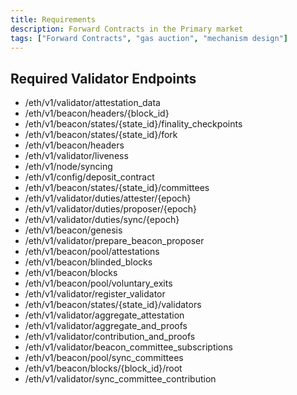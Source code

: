 ```yaml
---
title: Requirements
description: Forward Contracts in the Primary market
tags: ["Forward Contracts", "gas auction", "mechanism design"]
---
```



## Required Validator Endpoints


- /eth/v1/validator/attestation_data
- /eth/v1/beacon/headers/{block_id}
- /eth/v1/beacon/states/{state_id}/finality_checkpoints
- /eth/v1/beacon/states/{state_id}/fork
- /eth/v1/beacon/headers
- /eth/v1/validator/liveness
- /eth/v1/node/syncing
- /eth/v1/config/deposit_contract
- /eth/v1/beacon/states/{state_id}/committees
- /eth/v1/validator/duties/attester/{epoch}
- /eth/v1/validator/duties/proposer/{epoch}
- /eth/v1/validator/duties/sync/{epoch}
- /eth/v1/beacon/genesis
- /eth/v1/validator/prepare_beacon_proposer
- /eth/v1/beacon/pool/attestations
- /eth/v1/beacon/blinded_blocks
- /eth/v1/beacon/blocks
- /eth/v1/beacon/pool/voluntary_exits
- /eth/v1/validator/register_validator
- /eth/v1/beacon/states/{state_id}/validators
- /eth/v1/validator/aggregate_attestation
- /eth/v1/validator/aggregate_and_proofs
- /eth/v1/validator/contribution_and_proofs
- /eth/v1/validator/beacon_committee_subscriptions
- /eth/v1/beacon/pool/sync_committees
- /eth/v1/beacon/blocks/{block_id}/root
- /eth/v1/validator/sync_committee_contribution